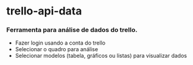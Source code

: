 # trello-api-data

### Ferramenta para análise de dados do trello.

- Fazer login usando a conta do trello
- Selecionar o quadro para análise
- Selecionar modelos (tabela, gráficos ou listas) para visualizar dados
